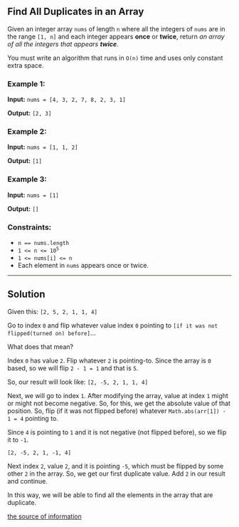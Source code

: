 <h2>Find All Duplicates in an Array</h2>


<p>Given an integer array <code>nums</code> of length <code>n</code> where all the integers of <code>nums</code> 
are in the range <code>[1, n]</code> and each integer appears <b>once</b> or <b>twice</b>, return <i>an array of all 
the integers that appears <b>twice</b></i>.</p>

<p>You must write an algorithm that runs in <code>O(n)</code> time and uses only constant extra space.</p>


<h3>Example 1:</h3>
<p><b>Input:</b> <code>nums = [4, 3, 2, 7, 8, 2, 3, 1]</code></p>
<p><b>Output:</b> <code>[2, 3]</code></p>

<h3>Example 2:</h3>
<p><b>Input:</b> <code>nums = [1, 1, 2]</code></p>
<p><b>Output:</b> <code>[1]</code></p>

<h3>Example 3:</h3>
<p><b>Input:</b> <code>nums = [1]</code></p>
<p><b>Output:</b> <code>[]</code></p>


<h3>Constraints:</h3>
<ul>
    <li><code>n == nums.length</code></li>
    <li><code>1 <= n <= 10<sup>5</sup></code></li>
    <li><code>1 <= nums[i] <= n</code></li>
    <li>Each element in <code>nums</code> appears once or twice.</li>
</ul>

<style>
.line {
    border-bottom: 1px solid #230;
}
</style>
<div class="line"></div>


<h2>Solution</h2>


<p>Given this: <code>[2, 5, 2, 1, 1, 4]</code></p>

<p>Go to index <code>0</code> and flip whatever value index <code>0</code> pointing to 
<code>[if it was not flipped(turned on) before]</code>...</p>

<p>What does that mean?</p>

<p>Index <code>0</code> has value <code>2</code>. Flip whatever <code>2</code> is pointing-to. Since the array is 
<code>0</code> based, so we will flip <code>2 - 1 = 1</code> and that is <code>5</code>.</p>

<p>So, our result will look like: <code>[2, -5, 2, 1, 1, 4]</code></p>

<p>Next, we will go to index <code>1</code>. After modifying the array, value at index <code>1</code> might or might 
not become negative. So, for this, we get the absolute value of that position. So, flip (if it was not flipped before) 
whatever <code>Math.abs(arr[1]) - 1 = 4</code> pointing to.</p>

<p>Since <code>4</code> is pointing to <code>1</code> and it is not negative (not flipped before), so we flip it to 
<code>-1</code>.</p>
<code>[2, -5, 2, 1, -1, 4]</code>

<p>Next index <code>2</code>, value <code>2</code>, and it is pointing <code>-5</code>, which must be flipped by some 
other <code>2</code> in the array. So, we get our first duplicate value. Add <code>2</code> in our result and continue.</p>

<p>In this way, we will be able to find all the elements in the array that are duplicate.</p>
<a href="https://nextswe.com/leetcode-442-find-all-duplicates-in-an-array/">the source of information</a>